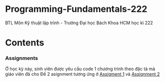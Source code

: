 # Programming-Fundamentals-222
BTL Môn Kỹ thuật lập trình - Trường Đại học Bách Khoa HCM học kì 222

# Contents

### Assignments
Ở học kỳ này, sinh viên được yêu cầu code 1 chương trình theo đặc tả mà giáo viên đã cho
Đề 2 asignment tương ứng ở [Assigment 1](https://github.com/Brookvita3/Programming-Fundamentals-222/blob/main/Assignment%201/_222_CO1027__Assignment1.pdf) và [Assignment 2](https://github.com/Brookvita3/Programming-Fundamentals-222/blob/main/Assignment%202/_222_CO1027__Assignment2.pdf)
